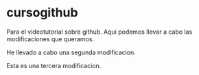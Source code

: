 # cursogithub
Para el videotutorial sobre github. Aqui podemos llevar a cabo las modificaciones que queramos.

He llevado a cabo una segunda modificacion.

Esta es una tercera modificacion.

